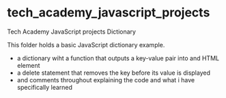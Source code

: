 # tech_academy_javascript_projects
Tech Academy 
JavaScript projects
Dictionary

This folder holds a basic JavaScript dictionary example.
- a dictionary wiht a function that outputs a key-value pair into and HTML element
- a delete statement that removes the key before its value is displayed
- and comments throughout explaining the code and what i have specifically learned